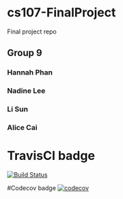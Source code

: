 # cs107-FinalProject
Final project repo
## Group 9
### Hannah Phan
### Nadine Lee
### Li Sun
### Alice Cai

# TravisCI badge
[![Build Status](https://app.travis-ci.com/phannahhan/cs107-FinalProject.svg?token=q5M7cVq6vHz4LzmX4CsM&branch=main)](https://app.travis-ci.com/phannahhan/cs107-FinalProject)

#Codecov badge
[![codecov](https://codecov.io/gh/cs107-bestorg/cs107-FinalProject/branch/main/graph/badge.svg?token=R3JI39UEGO)](https://codecov.io/gh/cs107-bestorg/cs107-FinalProject)

